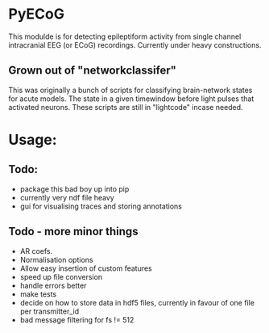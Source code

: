 # PyECoG
This modulde is for detecting epileptiform activity from single channel intracranial EEG (or ECoG) recordings.
Currently under heavy constructions.

## Grown out of "networkclassifer"
This was originally a bunch of scripts for classifying brain-network states for acute models. The state in a given timewindow before light pulses that activated neurons. These scripts are still in "lightcode" incase needed.

# Usage:

## Todo:
* package this bad boy up into pip
* currently very ndf file heavy
* gui for visualising traces and storing annotations

## Todo - more minor things
* AR coefs.
* Normalisation options
* Allow easy insertion of custom features
* speed up file conversion
* handle errors better
* make tests
* decide on how to store data in hdf5 files, currently in favour of one file per transmitter_id
* bad message filtering for fs != 512


